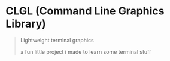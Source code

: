 # CLGL (Command Line Graphics Library)

> Lightweight terminal graphics
>
> a fun little project i made to learn some terminal stuff
